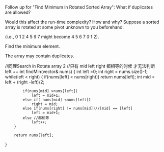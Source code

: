 Follow up for "Find Minimum in Rotated Sorted Array":
What if duplicates are allowed?

Would this affect the run-time complexity? How and why?
Suppose a sorted array is rotated at some pivot unknown to you beforehand.

(i.e., 0 1 2 4 5 6 7 might become 4 5 6 7 0 1 2).

Find the minimum element.

The array may contain duplicates.



//同理Search in Rotate array 2
//只有 mid left right 都相等的时候 才无法判断 left ++
int findMin(vector<int>& nums) {
        int left =0;
        int right = nums.size()-1;
        while(left < right)
        {
            if(nums[left] < nums[right])
                return nums[left];
            int mid = left + (right -left)/2;
            
            if(nums[mid] >nums[left])
                left = mid+1;
            else if( nums[mid] <nums[left])
                right = mid;
            else if(nums[right] != nums[mid])//[mid] == [left]
                left = mid+1;
            else //都相等
                left++;
        }
        
        return nums[left];
}
